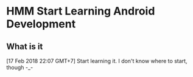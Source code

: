 # HMM Start Learning Android Development

## What is it
[17 Feb 2018 22:07 GMT+7] Start learning it. I don't know where to start, though -_-

